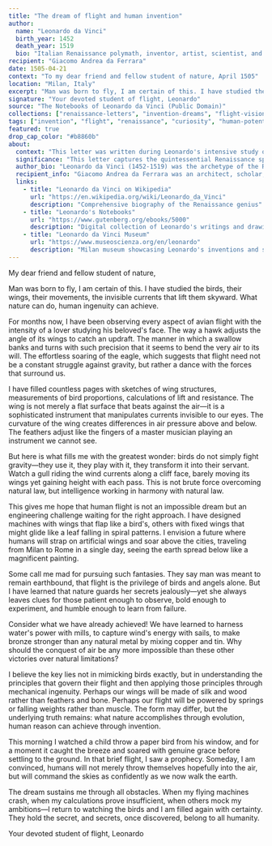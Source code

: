 ```yaml
---
title: "The dream of flight and human invention"
author:
  name: "Leonardo da Vinci"
  birth_year: 1452
  death_year: 1519
  bio: "Italian Renaissance polymath, inventor, artist, scientist, and engineer whose curiosity and inventive imagination epitomized the Renaissance spirit"
recipient: "Giacomo Andrea da Ferrara"
date: 1505-04-21
context: "To my dear friend and fellow student of nature, April 1505"
location: "Milan, Italy"
excerpt: "Man was born to fly, I am certain of this. I have studied the birds, their wings, their movements, the invisible currents that lift them skyward. What nature can do, human ingenuity can achieve."
signature: "Your devoted student of flight, Leonardo"
source: "The Notebooks of Leonardo da Vinci (Public Domain)"
collections: ["renaissance-letters", "invention-dreams", "flight-vision"]
tags: ["invention", "flight", "renaissance", "curiosity", "human-potential", "wonder"]
featured: true
drop_cap_color: "#b8860b"
about:
  context: "This letter was written during Leonardo's intensive study of flight mechanics and bird behavior. Around 1505, he was designing his famous flying machine concepts while working on various commissions in Milan. The letter reflects his passionate belief that human flight was achievable through careful study of nature and mechanical principles."
  significance: "This letter captures the quintessential Renaissance spirit of believing in human potential to transcend natural limitations through knowledge and invention. Leonardo's vision of flight, though not realized in his lifetime, demonstrates the power of curiosity-driven inquiry and the courage to dream beyond current possibilities. His systematic approach to studying nature to achieve human flight prefigured the scientific method and modern aeronautics."
  author_bio: "Leonardo da Vinci (1452-1519) was the archetype of the Renaissance man—simultaneously an artist, inventor, scientist, engineer, and philosopher. His notebooks contain designs for flying machines, helicopters, tanks, and countless other innovations centuries ahead of his time. His integration of art, science, and engineering established him as one of history's greatest minds."
  recipient_info: "Giacomo Andrea da Ferrara was an architect, scholar, and fellow Renaissance humanist who shared Leonardo's passion for classical learning and innovation. Their correspondence reveals the intellectual excitement of Renaissance Italy, where artists and scholars pushed the boundaries of human knowledge and possibility."
  links:
    - title: "Leonardo da Vinci on Wikipedia"
      url: "https://en.wikipedia.org/wiki/Leonardo_da_Vinci"
      description: "Comprehensive biography of the Renaissance genius"
    - title: "Leonardo's Notebooks"
      url: "https://www.gutenberg.org/ebooks/5000"
      description: "Digital collection of Leonardo's writings and drawings"
    - title: "Leonardo da Vinci Museum"
      url: "https://www.museoscienza.org/en/leonardo"
      description: "Milan museum showcasing Leonardo's inventions and studies"
---
```


My dear friend and fellow student of nature,

Man was born to fly, I am certain of this. I have studied the birds, their wings, their movements, the invisible currents that lift them skyward. What nature can do, human ingenuity can achieve.

For months now, I have been observing every aspect of avian flight with the intensity of a lover studying his beloved's face. The way a hawk adjusts the angle of its wings to catch an updraft. The manner in which a swallow banks and turns with such precision that it seems to bend the very air to its will. The effortless soaring of the eagle, which suggests that flight need not be a constant struggle against gravity, but rather a dance with the forces that surround us.

I have filled countless pages with sketches of wing structures, measurements of bird proportions, calculations of lift and resistance. The wing is not merely a flat surface that beats against the air—it is a sophisticated instrument that manipulates currents invisible to our eyes. The curvature of the wing creates differences in air pressure above and below. The feathers adjust like the fingers of a master musician playing an instrument we cannot see.

But here is what fills me with the greatest wonder: birds do not simply fight gravity—they use it, they play with it, they transform it into their servant. Watch a gull riding the wind currents along a cliff face, barely moving its wings yet gaining height with each pass. This is not brute force overcoming natural law, but intelligence working in harmony with natural law.

This gives me hope that human flight is not an impossible dream but an engineering challenge waiting for the right approach. I have designed machines with wings that flap like a bird's, others with fixed wings that might glide like a leaf falling in spiral patterns. I envision a future where humans will strap on artificial wings and soar above the cities, traveling from Milan to Rome in a single day, seeing the earth spread below like a magnificent painting.

Some call me mad for pursuing such fantasies. They say man was meant to remain earthbound, that flight is the privilege of birds and angels alone. But I have learned that nature guards her secrets jealously—yet she always leaves clues for those patient enough to observe, bold enough to experiment, and humble enough to learn from failure.

Consider what we have already achieved! We have learned to harness water's power with mills, to capture wind's energy with sails, to make bronze stronger than any natural metal by mixing copper and tin. Why should the conquest of air be any more impossible than these other victories over natural limitations?

I believe the key lies not in mimicking birds exactly, but in understanding the principles that govern their flight and then applying those principles through mechanical ingenuity. Perhaps our wings will be made of silk and wood rather than feathers and bone. Perhaps our flight will be powered by springs or falling weights rather than muscle. The form may differ, but the underlying truth remains: what nature accomplishes through evolution, human reason can achieve through invention.

This morning I watched a child throw a paper bird from his window, and for a moment it caught the breeze and soared with genuine grace before settling to the ground. In that brief flight, I saw a prophecy. Someday, I am convinced, humans will not merely throw themselves hopefully into the air, but will command the skies as confidently as we now walk the earth.

The dream sustains me through all obstacles. When my flying machines crash, when my calculations prove insufficient, when others mock my ambitions—I return to watching the birds and I am filled again with certainty. They hold the secret, and secrets, once discovered, belong to all humanity.

Your devoted student of flight,
Leonardo